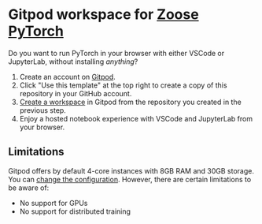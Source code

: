 # Gitpod workspace for [Zoose PyTorch](https://databaseline.tech/pytorch-with-zoose-for-gitpod/)

Do you want to run PyTorch in your browser with either VSCode or JupyterLab, without installing _anything_?

1. Create an account on [Gitpod](https://gitpod.io).
1. Click "Use this template" at the top right to create a copy of this repository in your GitHub account.
1. [Create a workspace](https://www.gitpod.io/docs/introduction/getting-started#start-your-first-workspace) in Gitpod from the repository you created in the previous step.
1. Enjoy a hosted notebook experience with VSCode and JupyterLab from your browser.

## Limitations

Gitpod offers by default 4-core instances with 8GB RAM and 30GB storage.
You can [change the configuration](https://www.gitpod.io/docs/configure/workspaces/workspace-classes).
However, there are certain limitations to be aware of:
- No support for GPUs
- No support for distributed training
